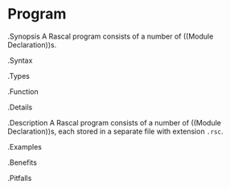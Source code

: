 # Program

.Synopsis
A Rascal program consists of a number of ((Module Declaration))s.

.Syntax

.Types

.Function

.Details

.Description
A Rascal program consists of a number of ((Module Declaration))s, each stored in a separate file with extension `.rsc`.


.Examples

.Benefits

.Pitfalls

